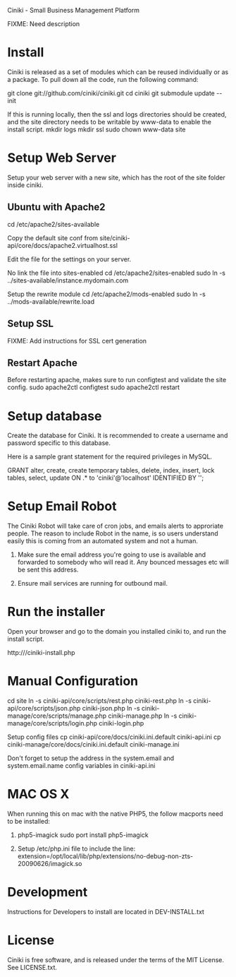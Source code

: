 Ciniki - Small Business Management Platform

FIXME: Need description


Install
=======
Ciniki is released as a set of modules which can be reused individually or as a package.
To pull down all the code, run the following command:

git clone git://github.com/ciniki/ciniki.git
cd ciniki
git submodule update --init

If this is running locally, then the ssl and logs directories should be created, and
the site directory needs to be writable by www-data to enable the install script.
mkdir logs
mkdir ssl
sudo chown www-data site


Setup Web Server
================
Setup your web server with a new site, which has the root of the site folder inside ciniki.

Ubuntu with Apache2
-------------------
cd /etc/apache2/sites-available

Copy the default site conf from site/ciniki-api/core/docs/apache2.virtualhost.ssl

Edit the file for the settings on your server.

No link the file into sites-enabled
cd /etc/apache2/sites-enabled
sudo ln -s ../sites-available/instance.mydomain.com

Setup the rewrite module
cd /etc/apache2/mods-enabled
sudo ln -s ../mods-available/rewrite.load

Setup SSL
---------
FIXME: Add instructions for SSL cert generation

Restart Apache
--------------
Before restarting apache, makes sure to run configtest and validate the site config.
sudo apache2ctl configtest
sudo apache2ctl restart

Setup database
==============
Create the database for Ciniki.  It is recommended to create a username and password
specific to this database.  

Here is a sample grant statement for the required privileges in MySQL.

GRANT alter, create, create temporary tables, delete, index, insert, lock tables, select, update ON <instancename>.\* to 'ciniki'@'localhost' IDENTIFIED BY '<min32randomcharacterpassword>';



Setup Email Robot
=================
The Ciniki Robot will take care of cron jobs, and emails alerts to approriate people.
The reason to include Robot in the name, is so users understand easily this is coming
from an automated system and not a human.

1. Make sure the email address you're going to use is available and forwarded to 
   somebody who will read it.  Any bounced messages etc will be sent this address.

2. Ensure mail services are running for outbound mail.


Run the installer
=================
Open your browser and go to the domain you installed ciniki to, and run the install script.

http://<hostname>/ciniki-install.php



Manual Configuration
====================
cd site
ln -s ciniki-api/core/scripts/rest.php ciniki-rest.php
ln -s ciniki-api/core/scripts/json.php ciniki-json.php
ln -s ciniki-manage/core/scripts/manage.php ciniki-manage.php
ln -s ciniki-manage/core/scripts/login.php ciniki-login.php

Setup config files
cp ciniki-api/core/docs/ciniki.ini.default ciniki-api.ini
cp ciniki-manage/core/docs/ciniki.ini.default ciniki-manage.ini

Don't forget to setup the address in the system.email and system.email.name config variables in ciniki-api.ini



MAC OS X
========
When running this on mac with the native PHP5, the follow macports need to be installed:

1. php5-imagick
	sudo port install php5-imagick

2. Setup /etc/php.ini file to include the line:
	extension=/opt/local/lib/php/extensions/no-debug-non-zts-20090626/imagick.so


Development
===========
Instructions for Developers to install are located in DEV-INSTALL.txt



License
=======
Ciniki is free software, and is released under the terms of the MIT License. See LICENSE.txt.
